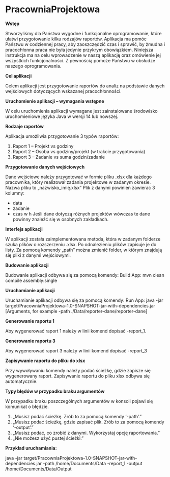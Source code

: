 # PracowniaProjektowa
**Wstęp**

Stworzyliśmy dla Państwa wygodne i funkcjonalne oprogramowanie, które ułatwi przygotowanie kilku rodzajów raportów. Aplikacja ma pomóc Państwu w codziennej pracy, aby zaoszczędzić czas i sprawić, by żmudna i pracochłonna praca nie była jedynie przykrym obowiązkiem.
Niniejsza instrukcja ma na celu wprowadzenie w naszą aplikację oraz omówienie jej wszystkich funkcjonalności. Z pewnością pomoże Państwu w obsłudze naszego oprogramowania. 

**Cel aplikacji**

Celem aplikacji jest przygotowanie raportów do analiz na podstawie danych wejściowych dotyczących wskazanej pracochłonności. 

**Uruchomienie aplikacji – wymagania wstępne**

W celu uruchomienia aplikacji wymagane jest zainstalowane środowisko uruchomieniowe języka Java w wersji 14 lub nowszej. 

**Rodzaje raportów**

Aplikacja umożliwia przygotowanie 3 typów raportów: 
1. Raport 1 – Projekt vs godziny
2. Raport 2 – Osoba vs godziny/projekt (w trakcie przygotowania) 
2. Raport 3 – Zadanie vs suma godzin/zadanie

**Przygotowanie danych wejściowych**

Dane wejściowe należy przygotować w formie pliku .xlsx dla każdego pracownika, który realizował zadania projektowe w zadanym okresie. 
Nazwa pliku to „nazwisko_imię.xlsx” 
Plik z danymi powinien zawierać 3 kolumny: 
- data
- zadanie
- czas w h
Jeśli dane dotyczą różnych projektów wówczas te dane powinny znaleźć się w osobnych zakładkach. 

**Interfejs aplikacji**

W aplikacji została zaimplementowana metoda, która w zadanym folderze szuka plików o rozszerzeniu .xlsx. Po odnalezieniu plików zapisuje je do listy. 
Za pomocą komendy „path” można zmienić folder, w którym znajdują się pliki z danymi wejściowymi. 

**Budowanie aplikacji**

Budowanie aplikacji odbywa się za pomocą komendy: 
Build App: mvn clean compile assembly:single

**Uruchamianie aplikacji**

Uruchamianie aplikacji odbywa się za pomocą komendy:
Run App: java -jar target/PracowniaProjektowa-1.0-SNAPSHOT-jar-with-dependencies.jar [Arguments, for example -path ./Data/reporter-dane/reporter-dane] 

**Generowanie raportu 1**

Aby wygenerować raport 1 należy w linii komend dopisać -report_1. 

**Generowanie raportu 3**

Aby wygenerować raport 3 należy w linii komend dopisać -report_3 

**Zapisywanie raportu do pliku do xlsx**

Przy wywoływaniu komendy należy podać ścieżkę, gdzie zapisze się wygenerowany raport. 
Zapisywanie raportu do pliku xlsx odbywa się automatycznie.

**Typy błędów w przypadku braku argumentów** 

W przypadku braku poszczególnych argumentów w konsoli pojawi się komunikat o błędzie. 
1. „Musisz podać ścieżkę. Zrób to za pomocą komendy ‘-path’.”
2. „Musisz podać ścieżkę, gdzie zapisać plik. Zrób to za pomocą komendy ‘-output’.”
3. „Musisz podać, co zrobić z danymi. Wykorzystaj opcję raportowania.”
4. „Nie możesz użyć pustej ścieżki.”

**Przykład uruchamiania:**

java -jar target/PracowniaProjektowa-1.0-SNAPSHOT-jar-with-dependencies.jar -path  /home/Documents/Data -report_1 -output /home/Documents/Data/Output
